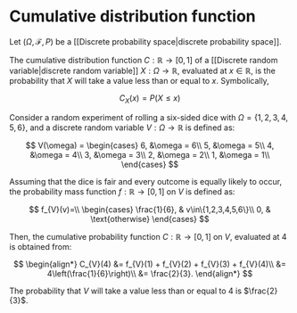 # Cumulative distribution function

Let $(\Omega, \mathcal{F}, P)$ be a [[Discrete probability space|discrete probability space]].

The cumulative distribution function $C:\mathbb{R}\to[0,1]$ of a [[Discrete random variable|discrete random variable]] $X:\Omega\to\mathbb{R}$, evaluated at $x\in\mathbb{R}$, is the probability that $X$ will take a value less than or equal to $x$.
Symbolically, 

$$C_{X}(x) = P(X\le x)$$

Consider a random experiment of rolling a six-sided dice with $\Omega=\{1,2,3,4,5,6\}$, and a discrete random variable $V:\Omega\to\mathbb{R}$ is defined as:

$$
V(\omega) = 
\begin{cases}
6, &\omega = 6\\
5, &\omega = 5\\
4, &\omega = 4\\
3, &\omega = 3\\
2, &\omega = 2\\
1, &\omega = 1\\
\end{cases}
$$

Assuming that the dice is fair and every outcome is equally likely to occur, the probability mass function $f:\mathbb{R}\to[0,1]$ on $V$ is defined as:

$$
f_{V}(v)=\\
\begin{cases}
\frac{1}{6}, & v\in\{1,2,3,4,5,6\}\\
0, & \text{otherwise}
\end{cases}
$$

Then, the cumulative probability function $C:\mathbb{R}\to[0,1]$ on $V$, evaluated at $4$ is obtained from:

$$
\begin{align*}
C_{V}(4) &= f_{V}(1) + f_{V}(2) + f_{V}(3) + f_{V}(4)\\
&= 4\left(\frac{1}{6}\right)\\
&= \frac{2}{3}.
\end{align*}
$$

The probability that $V$ will take a value less than or equal to $4$ is $\frac{2}{3}$.